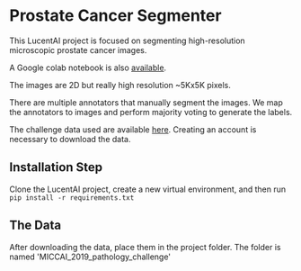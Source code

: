 
# Prostate Cancer Segmenter 
This LucentAI project is focused on segmenting high-resolution microscopic prostate cancer images.

A Google colab notebook is also [available](https://colab.research.google.com/drive/1biPE5drh_3TPMraykW2taJ7v7Gx3FuBx?usp=sharing).

The images are 2D but really high resolution ~5Kx5K pixels.

There are multiple annotators that manually segment the images. We map the annotators to images and perform majority voting to generate the labels.

The challenge data used are available [here](https://gleason2019.grand-challenge.org/). Creating an account is necessary to download the data.

## Installation Step
Clone the LucentAI project, create a new virtual environment, and then run `pip install -r requirements.txt`

## The Data
After downloading the data, place them in the project folder.
The folder is named 'MICCAI_2019_pathology_challenge'